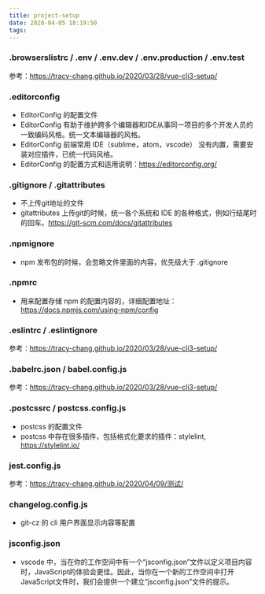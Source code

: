 ```yaml
---
title: project-setup
date: 2020-04-05 18:19:50
tags:
---
```

### .browserslistrc / .env / .env.dev / .env.production / .env.test

参考：https://tracy-chang.github.io/2020/03/28/vue-cli3-setup/

### .editorconfig
* EditorConfig 的配置文件
* EditorConfig 有助于维护跨多个编辑器和IDE从事同一项目的多个开发人员的一致编码风格。统一文本编辑器的风格。
* EditorConfig 前端常用 IDE（sublime，atom，vscode） 没有内置，需要安装对应插件，已统一代码风格。
* EditorConfig 的配置方式和适用说明：https://editorconfig.org/

### .gitignore / .gitattributes
* 不上传git地址的文件
* gitattributes 上传git的时候，统一各个系统和 IDE 的各种格式，例如行结尾时的回车。https://git-scm.com/docs/gitattributes

### .npmignore
* npm 发布包的时候，会忽略文件里面的内容，优先级大于 .gitignore

### .npmrc
* 用来配置存储 npm 的配置内容的，详细配置地址：https://docs.npmjs.com/using-npm/config

### .eslintrc / .eslintignore

参考：https://tracy-chang.github.io/2020/03/28/vue-cli3-setup/

### .babelrc.json / babel.config.js

参考：https://tracy-chang.github.io/2020/03/28/vue-cli3-setup/

### .postcssrc / postcss.config.js
* postcss 的配置文件
* postcss 中存在很多插件，包括格式化要求的插件：stylelint, https://stylelint.io/

### jest.config.js

参考：https://tracy-chang.github.io/2020/04/09/测试/

### changelog.config.js
* git-cz 的 cli 用户界面显示内容等配置

### jsconfig.json
* vscode 中，当在你的工作空间中有一个“jsconfig.json”文件以定义项目内容时，JavaScript的体验会更佳。因此，当你在一个新的工作空间中打开JavaScript文件时，我们会提供一个建立“jsconfig.json”文件的提示。
